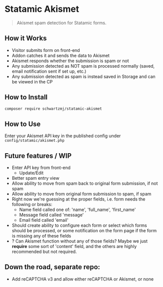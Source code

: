# Statamic Akismet

> Akismet spam detection for Statamic forms.

## How it Works

- Visitor submits form on front-end
- Addon catches it and sends the data to Akismet
- Akismet responds whether the submission is spam or not
- Any submission detected as NOT spam is processed normally (saved, email notification sent if set up, etc.)
- Any submission detected as spam is instead saved in Storage and can be viewed in the CP

## How to Install

``` bash
composer require schwartzmj/statamic-akismet
```

## How to Use

Enter your Akismet API key in the published config under `config/statamic/akismet.php`

## Future features / WIP
- Enter API key from front-end
  - Update/Edit
- Better spam entry view
- Allow ability to move from spam back to original form submission, if not spam
- Allow ability to move from original form submission to spam, if spam
- Right now we're guessing at the proper fields, i.e. form needs the following or breaks:
  - Name field called one of: 'name', 'full_name', 'first_name'
  - Message field called 'message'
  - Email field called 'email'
- Should create ability to configure each form or select which forms should be processed, or some notification on the form page if the form is missing any of these fields
- ? Can Akismet function without any of those fields? Maybe we just **require** some sort of 'content' field, and the others are highly recommended but not required.

## Down the road, separate repo:
- Add reCAPTCHA v3 and allow either reCAPTCHA or Akismet, or none
